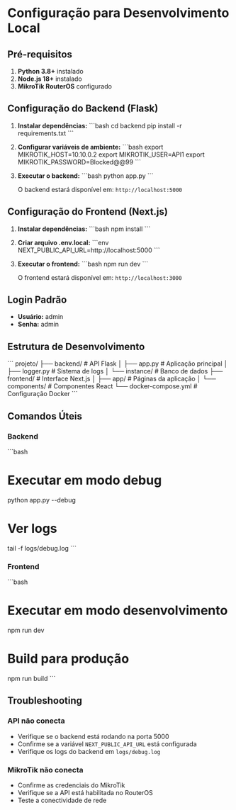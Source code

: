 # Configuração para Desenvolvimento Local

## Pré-requisitos

1. **Python 3.8+** instalado
2. **Node.js 18+** instalado
3. **MikroTik RouterOS** configurado

## Configuração do Backend (Flask)

1. **Instalar dependências:**
   \`\`\`bash
   cd backend
   pip install -r requirements.txt
   \`\`\`

2. **Configurar variáveis de ambiente:**
   \`\`\`bash
   export MIKROTIK_HOST=10.10.0.2
   export MIKROTIK_USER=API1
   export MIKROTIK_PASSWORD=Blocked@@99
   \`\`\`

3. **Executar o backend:**
   \`\`\`bash
   python app.py
   \`\`\`
   
   O backend estará disponível em: `http://localhost:5000`

## Configuração do Frontend (Next.js)

1. **Instalar dependências:**
   \`\`\`bash
   npm install
   \`\`\`

2. **Criar arquivo .env.local:**
   \`\`\`env
   NEXT_PUBLIC_API_URL=http://localhost:5000
   \`\`\`

3. **Executar o frontend:**
   \`\`\`bash
   npm run dev
   \`\`\`
   
   O frontend estará disponível em: `http://localhost:3000`

## Login Padrão

- **Usuário:** admin
- **Senha:** admin

## Estrutura de Desenvolvimento

\`\`\`
projeto/
├── backend/           # API Flask
│   ├── app.py        # Aplicação principal
│   ├── logger.py     # Sistema de logs
│   └── instance/     # Banco de dados
├── frontend/         # Interface Next.js
│   ├── app/          # Páginas da aplicação
│   └── components/   # Componentes React
└── docker-compose.yml # Configuração Docker
\`\`\`

## Comandos Úteis

### Backend
\`\`\`bash
# Executar em modo debug
python app.py --debug

# Ver logs
tail -f logs/debug.log
\`\`\`

### Frontend
\`\`\`bash
# Executar em modo desenvolvimento
npm run dev

# Build para produção
npm run build
\`\`\`

## Troubleshooting

### API não conecta
- Verifique se o backend está rodando na porta 5000
- Confirme se a variável `NEXT_PUBLIC_API_URL` está configurada
- Verifique os logs do backend em `logs/debug.log`

### MikroTik não conecta
- Confirme as credenciais do MikroTik
- Verifique se a API está habilitada no RouterOS
- Teste a conectividade de rede
